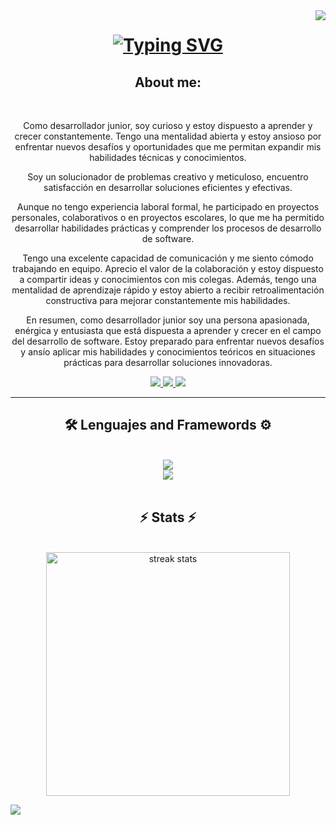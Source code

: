 <img align="right" src="http://visitor-badge.laobi.icu/badge?page_id=Miller38.Miller38 " />

<h1 align="center"> 
   <a href="https://git.io/typing-svg"><img src="https://readme-typing-svg.demolab.com?font=Righteous&size=35&center=true&vCenter=true&width=500&height=70&duration=6000&lines=Hi+There!+😎;+I'm+Miller+Gutierrez!;+Software+Developer+💻;" alt="Typing SVG" /></a>
</h1>

<div  align="center">
   <h2> About me:</h2>
   <br/>
   <p>Como desarrollador junior, soy curioso y estoy dispuesto a aprender y crecer constantemente. Tengo una mentalidad abierta y estoy ansioso por enfrentar nuevos desafíos y oportunidades que me permitan expandir mis habilidades técnicas y conocimientos.

Soy un solucionador de problemas creativo y meticuloso, encuentro satisfacción en desarrollar soluciones eficientes y efectivas.

Aunque no tengo experiencia laboral formal, he participado en proyectos personales, colaborativos o en proyectos escolares, lo que me ha permitido desarrollar habilidades prácticas y comprender los procesos de desarrollo de software.

Tengo una excelente capacidad de comunicación y me siento cómodo trabajando en equipo. Aprecio el valor de la colaboración y estoy dispuesto a compartir ideas y conocimientos con mis colegas. Además, tengo una mentalidad de aprendizaje rápido y estoy abierto a recibir retroalimentación constructiva para mejorar constantemente mis habilidades.

En resumen, como desarrollador junior soy una persona apasionada, enérgica y entusiasta que está dispuesta a aprender y crecer en el campo del desarrollo de software. Estoy preparado para enfrentar nuevos desafíos y ansío aplicar mis habilidades y conocimientos teóricos en situaciones prácticas para desarrollar soluciones innovadoras.

 </p>
   
</div>


<div align="center">
<a href="mailto:millergutierrez38@gmail.com">
<img src="https://img.shields.io/badge/Gmail-333333?style=for-the-badge&logo=gmail&logoColor=red" target="_blank" />
</a>
<a href="https://www.linkedin.com/in/miller38/" target="_blank" >
<img src="https://img.shields.io/badge/Linkedin-0077B5?style=for-the-badge&logo=Linkedin&logoColor=white" target="_blank" />
</a>
<a href="https://github.com/Miller38" target="_blank">
<img src="https://img.shields.io/badge/Portafolio-FF5722?style=for-the-badge&logo=todolist&logoColor=white" target="_blank" />
</a>
</div>

<hr/>

<h2 align="center"> 🛠 Lenguajes and Framewords ⚙ </h2>
<br/>
<div align="center">
<a href="https://skillicons.dev">
<img src="https://skillicons.dev/icons?i=vscode,py,powershell,postman,mysql,mongodb,java" /> <br/>
<img src="https://skillicons.dev/icons?i=github,git,dotnet,css,angular,js,html,bootstrap" />
</a>   
</div>

<br/>
<h2 align="center"> ⚡ Stats ⚡</h2>
<br/>
<div align="center">
   <img width=390 src="https://streak-stats.demolab.com/?user=Miller38&count_private=true&theme=react&border_radius=10" alt="streak stats" />
   
   </div>

![](https://github-readme-stats.vercel.app/api/top-langs/?username=Miller38&theme=blue-green&hide_border=false&include_all_commits=false&count_private=false&layout=compact)










